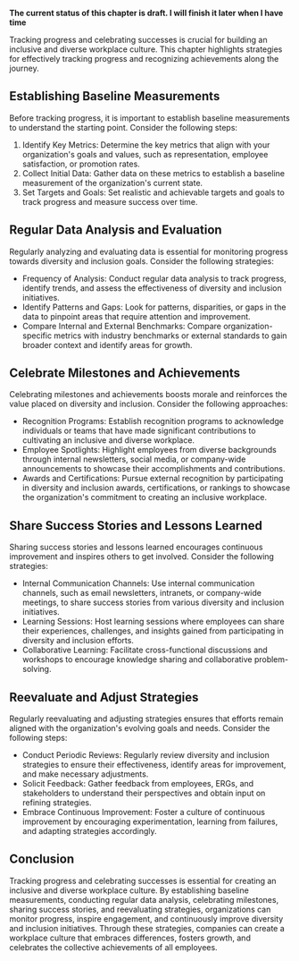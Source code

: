 **The current status of this chapter is draft. I will finish it later when I have time**

Tracking progress and celebrating successes is crucial for building an inclusive and diverse workplace culture. This chapter highlights strategies for effectively tracking progress and recognizing achievements along the journey.

**Establishing Baseline Measurements**
--------------------------------------

Before tracking progress, it is important to establish baseline measurements to understand the starting point. Consider the following steps:

1. Identify Key Metrics: Determine the key metrics that align with your organization's goals and values, such as representation, employee satisfaction, or promotion rates.
2. Collect Initial Data: Gather data on these metrics to establish a baseline measurement of the organization's current state.
3. Set Targets and Goals: Set realistic and achievable targets and goals to track progress and measure success over time.

**Regular Data Analysis and Evaluation**
----------------------------------------

Regularly analyzing and evaluating data is essential for monitoring progress towards diversity and inclusion goals. Consider the following strategies:

* Frequency of Analysis: Conduct regular data analysis to track progress, identify trends, and assess the effectiveness of diversity and inclusion initiatives.
* Identify Patterns and Gaps: Look for patterns, disparities, or gaps in the data to pinpoint areas that require attention and improvement.
* Compare Internal and External Benchmarks: Compare organization-specific metrics with industry benchmarks or external standards to gain broader context and identify areas for growth.

**Celebrate Milestones and Achievements**
-----------------------------------------

Celebrating milestones and achievements boosts morale and reinforces the value placed on diversity and inclusion. Consider the following approaches:

* Recognition Programs: Establish recognition programs to acknowledge individuals or teams that have made significant contributions to cultivating an inclusive and diverse workplace.
* Employee Spotlights: Highlight employees from diverse backgrounds through internal newsletters, social media, or company-wide announcements to showcase their accomplishments and contributions.
* Awards and Certifications: Pursue external recognition by participating in diversity and inclusion awards, certifications, or rankings to showcase the organization's commitment to creating an inclusive workplace.

**Share Success Stories and Lessons Learned**
---------------------------------------------

Sharing success stories and lessons learned encourages continuous improvement and inspires others to get involved. Consider the following strategies:

* Internal Communication Channels: Use internal communication channels, such as email newsletters, intranets, or company-wide meetings, to share success stories from various diversity and inclusion initiatives.
* Learning Sessions: Host learning sessions where employees can share their experiences, challenges, and insights gained from participating in diversity and inclusion efforts.
* Collaborative Learning: Facilitate cross-functional discussions and workshops to encourage knowledge sharing and collaborative problem-solving.

**Reevaluate and Adjust Strategies**
------------------------------------

Regularly reevaluating and adjusting strategies ensures that efforts remain aligned with the organization's evolving goals and needs. Consider the following steps:

* Conduct Periodic Reviews: Regularly review diversity and inclusion strategies to ensure their effectiveness, identify areas for improvement, and make necessary adjustments.
* Solicit Feedback: Gather feedback from employees, ERGs, and stakeholders to understand their perspectives and obtain input on refining strategies.
* Embrace Continuous Improvement: Foster a culture of continuous improvement by encouraging experimentation, learning from failures, and adapting strategies accordingly.

**Conclusion**
--------------

Tracking progress and celebrating successes is essential for creating an inclusive and diverse workplace culture. By establishing baseline measurements, conducting regular data analysis, celebrating milestones, sharing success stories, and reevaluating strategies, organizations can monitor progress, inspire engagement, and continuously improve diversity and inclusion initiatives. Through these strategies, companies can create a workplace culture that embraces differences, fosters growth, and celebrates the collective achievements of all employees.
